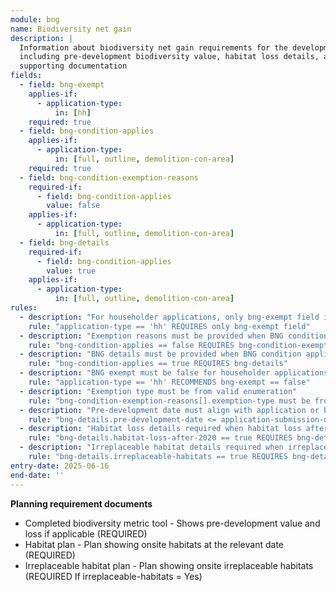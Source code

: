 ```yaml
---
module: bng
name: Biodiversity net gain
description: |
  Information about biodiversity net gain requirements for the development,
  including pre-development biodiversity value, habitat loss details, and
  supporting documentation
fields:
  - field: bng-exempt
    applies-if:
      - application-type:
          in: [hh]
    required: true
  - field: bng-condition-applies
    applies-if:
      - application-type:
          in: [full, outline, demolition-con-area]
    required: true
  - field: bng-condition-exemption-reasons
    required-if:
      - field: bng-condition-applies
        value: false
    applies-if:
      - application-type:
          in: [full, outline, demolition-con-area]
  - field: bng-details
    required-if:
      - field: bng-condition-applies
        value: true
    applies-if:
      - application-type:
          in: [full, outline, demolition-con-area]
rules:
  - description: "For householder applications, only bng-exempt field is required"
    rule: "application-type == 'hh' REQUIRES only bng-exempt field"
  - description: "Exemption reasons must be provided when BNG condition does not apply"
    rule: "bng-condition-applies == false REQUIRES bng-condition-exemption-reasons.length >= 1"
  - description: "BNG details must be provided when BNG condition applies"
    rule: "bng-condition-applies == true REQUIRES bng-details"
  - description: "BNG exempt must be false for householder applications (confirming exemption)"
    rule: "application-type == 'hh' RECOMMENDS bng-exempt == false"
  - description: "Exemption type must be from valid enumeration"
    rule: "bng-condition-exemption-reasons[].exemption-type must be from bng-exemption-type codelist"
  - description: "Pre-development date must align with application or be justified"
    rule: "bng-details.pre-development-date <= application-submission-date OR earlier-date-reason provided"
  - description: "Habitat loss details required when habitat loss after 2020 is true"
    rule: "bng-details.habitat-loss-after-2020 == true REQUIRES bng-details.habitat-loss-details"
  - description: "Irreplaceable habitat details required when irreplaceable habitats present"
    rule: "bng-details.irreplaceable-habitats == true REQUIRES bng-details.irreplaceable-habitats-details"
entry-date: 2025-06-16
end-date: ''
---
```


**Planning requirement documents**

* Completed biodiversity metric tool - Shows pre-development value and loss if applicable (REQUIRED)
* Habitat plan - Plan showing onsite habitats at the relevant date (REQUIRED)
* Irreplaceable habitat plan - Plan showing onsite irreplaceable habitats (REQUIRED If irreplaceable-habitats = Yes)
